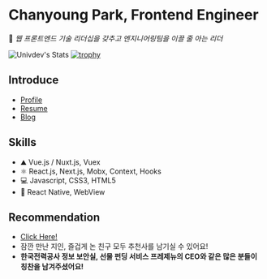 # Chanyoung Park, Frontend Engineer

🎈 *웹 프론트엔드 기술 리더십을 갖추고 엔지니어링팀을 이끌 줄 아는 리더*

![Univdev's Stats](https://github-readme-stats.vercel.app/api?username=univdev)
[![trophy](https://github-profile-trophy.vercel.app/?username=univdev)](https://github.com/ryo-ma/github-profile-trophy)
## Introduce
- [Profile][Profile]
- [Resume][Resume]
- [Blog][Blog]
## Skills
- ⛰️ Vue.js / Nuxt.js, Vuex
- ⚛️ React.js, Next.js, Mobx, Context, Hooks
- 💻 Javascript, CSS3, HTML5
- 📱 React Native, WebView
## Recommendation
- [Click Here!](https://best.univdev.page)
- 잠깐 만난 지인, 즐겁게 논 친구 모두 추천사를 남기실 수 있어요!
- **한국전력공사 정보 보안실, 선물 펀딩 서비스 프레제뉴의 CEO와 같은 많은 분들이 칭찬을 남겨주셨어요!**

[Profile]: https://resume.univdev.page
[Resume]: https://univdev.notion.site
[Blog]: https://univdev.page
